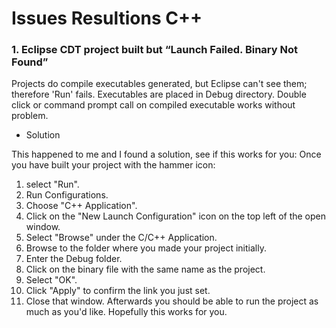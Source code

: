 # Issues Resultions C++

### 1. Eclipse CDT project built but “Launch Failed. Binary Not Found”
Projects do compile executables generated, but Eclipse can't see them; therefore 'Run' fails. Executables are placed in Debug directory. Double click or command prompt call on compiled executable works without problem.

- Solution

This happened to me and I found a solution, see if this works for you:
Once you have built your project with the hammer icon:

1. select "Run".
2. Run Configurations.
3. Choose "C++ Application".
4. Click on the "New Launch Configuration" icon on the top left of the open window.
5. Select "Browse" under the C/C++ Application.
6. Browse to the folder where you made your project initially.
7. Enter the Debug folder.
8. Click on the binary file with the same name as the project.
9. Select "OK".
10. Click "Apply" to confirm the link you just set.
11. Close that window.
Afterwards you should be able to run the project as much as you'd like.
Hopefully this works for you.
